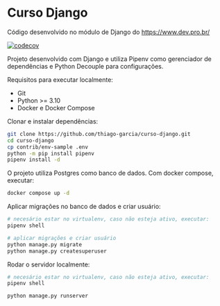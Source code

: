 # Curso Django
Código desenvolvido no módulo de Django do https://www.dev.pro.br/

[![codecov](https://codecov.io/gh/thiago-garcia/curso-django/branch/main/graph/badge.svg?token=0EDNV110P8)](https://codecov.io/gh/thiago-garcia/curso-django)

Projeto desenvolvido com Django e utiliza Pipenv como gerenciador de dependências e Python Decouple para configurações.

Requisitos para executar localmente:

- Git
- Python >= 3.10
- Docker e Docker Compose

Clonar e instalar dependências:

```bash
git clone https://github.com/thiago-garcia/curso-django.git
cd curso-django
cp contrib/env-sample .env
python -m pip install pipenv
pipenv install -d
```

O projeto utiliza Postgres como banco de dados. Com docker compose, executar:

```bash
docker compose up -d
```

Aplicar migrações no banco de dados e criar usuário:

```bash
# necesário estar no virtualenv, caso não esteja ativo, executar:
pipenv shell 

# aplicar migrações e criar usuário
python manage.py migrate
python manage.py createsuperuser
```

Rodar o servidor localmente:
```bash
# necesário estar no virtualenv, caso não esteja ativo, executar:
pipenv shell 

python manage.py runserver
```